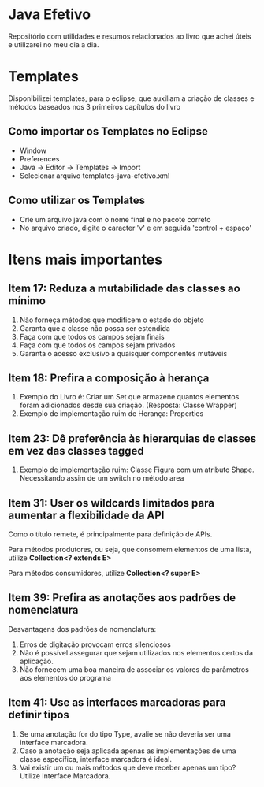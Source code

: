 # Java Efetivo
Repositório com utilidades  e resumos relacionados ao livro que achei úteis e utilizarei no meu dia a dia.

# Templates

Disponibilizei templates, para o eclipse, que auxiliam a criação de classes e métodos baseados nos 3 primeiros capítulos do livro

## Como importar os Templates no Eclipse

- Window
- Preferences
- Java -> Editor -> Templates -> Import
- Selecionar arquivo templates-java-efetivo.xml

## Como utilizar os Templates

- Crie um arquivo java com o nome final e no pacote correto
- No arquivo criado, digite o caracter 'v' e em seguida 'control + espaço'

# Itens mais importantes

## Item 17: Reduza a mutabilidade das classes ao mínimo
1. Não forneça métodos que modificem o estado do objeto
2. Garanta que a classe não possa ser estendida
3. Faça com que todos os campos sejam finais
4. Faça com que todos os campos sejam privados
5. Garanta o acesso exclusivo a quaisquer componentes mutáveis

## Item 18: Prefira a composição à herança
1. Exemplo do Livro é: Criar um Set que armazene quantos elementos foram adicionados desde sua criação. (Resposta: Classe Wrapper)
2. Exemplo de implementação ruim de Herança: Properties

## Item 23: Dê preferência às hierarquias de classes em vez das classes tagged
1. Exemplo de implementação ruim: Classe Figura com um atributo Shape. Necessitando assim de um switch no método area

## Item 31: User os wildcards limitados para aumentar a flexibilidade da API
Como o título remete, é principalmente para definição de APIs.

Para métodos produtores, ou seja, que consomem elementos de uma lista, utilize **Collection<? extends E>**

Para métodos consumidores, utilize **Collection<? super E>**

## Item 39: Prefira as anotações aos padrões de nomenclatura
Desvantagens dos padrões de nomenclatura:
1. Erros de digitação provocam erros silenciosos
2. Não é possível assegurar que sejam utilizados nos elementos certos da aplicação.
3. Não fornecem uma boa maneira de associar os valores de parâmetros aos elementos do programa
   
## Item 41: Use as interfaces marcadoras para definir tipos
1. Se uma anotação for do tipo Type, avalie se não deveria ser uma interface marcadora.
2. Caso a anotação seja aplicada apenas as implementações de uma classe específica, interface marcadora é ideal.
3. Vai existir um ou mais métodos que deve receber apenas um tipo? Utilize Interface Marcadora.